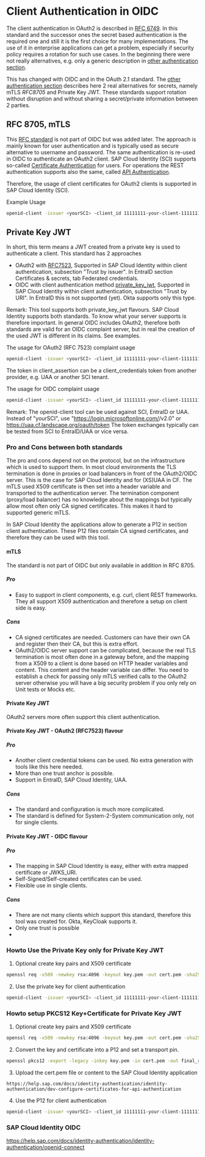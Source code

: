 # Client Authentication in OIDC

The client authentication in OAuth2 is described in [RFC 6749](https://datatracker.ietf.org/doc/html/rfc6749#section-2.3). In this standard
and the successor ones the secret based authentication is the required one and still it is the first choice for many implementations. 
The use of it in enterprise applications can get a problem, especially if security policy requires a rotation for such use cases. In the beginning
there were not really alternatives, e.g. only a generic description in [other authentication section](https://datatracker.ietf.org/doc/html/rfc6749#section-2.3.2). 

This has changed with OIDC and in the OAuth 2.1 standard. The [other authentication section](https://www.ietf.org/archive/id/draft-ietf-oauth-v2-1-10.html#name-other-authentication-method)
describes here 2 real alternatives for secrets, namely mTLS *RFC8705* and Private Key JWT. These standards support rotation without
disruption and without sharing a secret/private information between 2 parties.

## RFC 8705, mTLS

This [RFC standard](https://www.rfc-editor.org/rfc/rfc8705.html) is not part of OIDC but was added later. The approach is mainly known for user authentication and is typically 
used as secure alternative to username and password. The same authentication is re-used in OIDC to authenticate an OAuth2 client.
SAP Cloud Identity (SCI) supports so-called [Certificate Authentication](https://help.sap.com/docs/identity-authentication/identity-authentication/passwordless-authentication#certificate-authentication)
for users. For operations the REST authentication supports also the same, called [API Authentication](https://help.sap.com/docs/identity-authentication/identity-authentication/dev-configure-certificates-for-api-authentication).

Therefore, the usage of client certificates for OAuth2 clients is supported in SAP Cloud Identity (SCI).

Example Usage
```bash
openid-client -issuer <yourSCI> -client_id 11111111-your-client-11111111 -client_tls ./final_result.p12 -pin Test1234
```

## Private Key JWT

In short, this term means a JWT created from a private key is used to authenticate a client. This standard has 2 approaches

* OAuth2 with [RFC7523](https://www.rfc-editor.org/info/rfc7523), Supported in SAP Cloud Identity within client authentication, subsection "Trust by issuer". In EntraID section Certificates & secrets, tab Federated credentials. 
* OIDC with client authentication method [private_key_jwt](https://openid.net/specs/openid-connect-core-1_0.html#ClientAuthentication), Supported in SAP Cloud Identity within client authentication, subsection "Trust by URI". In EntraID this is not supported (yet). Okta supports only this type.

Remark: This tool supports both private_key_jwt flavours. SAP Cloud Identity supports both standards. To know what your server supports is therefore
important. In general OIDC includes OAuth2, therefore both standards are valid for an OIDC complaint server, but in real the creation of the used
JWT is different in its claims. See examples.

The usage for OAuth2 (RFC 7523) complaint usage
```bash
openid-client -issuer <yourSCI> -client_id 11111111-your-client-11111111 -client_assertion jwt-token-from-another-tenant-or-application
```
The token in client_assertion can be a client_credentials token from another provider, e.g. UAA or another SCI tenant.

The usage for OIDC complaint usage
```bash
openid-client -issuer <yourSCI> -client_id 11111111-your-client-11111111 -client_jwt ./final_result.p12 -pin Test1234
```

Remark:
The openid-client tool can be used against SCI, EntraID or UAA. Instead of "yourSCI", use "https://login.microsoftonline.com/<your-tid-from-microsoft>/v2.0" or https://uaa.cf.landscape.org/oauth/token
The token exchanges typically can be tested from SCI to EntraID/UAA or vice versa.

### Pro and Cons between both standards

The pro and cons depend not on the protocol, but on the infrastructure which is used to support them. In most cloud environments the TLS termination
is done in proxies or load balancers in front of the OAuth2/OIDC server. This is the case for SAP Cloud Identity and for (XS)UAA in CF. The mTLS used X509 certificate
is then set into a header variable and transported to the authentication server. The termination component (proxy/load balancer) has no knowledge about
the mappings but typically allow most often only CA signed certificates. This makes it hard to supported generic mTLS.

In SAP Cloud Identity the applications allow to generate a P12 in section client authentication. These P12 files contain CA signed certificates, and therefore they
can be used with this tool. 

#### mTLS
The standard is not part of OIDC but only available in addition in RFC 8705.
##### Pro
* Easy to support in client components, e.g. curl, client REST frameworks. They all support X509 authentication and therefore a setup on client side is easy.
##### Cons
* CA signed certificates are needed. Customers can have their own CA and register then their CA, but this is extra effort.
* OAuth2/OIDC server support can be complicated, because the real TLS termination is most often done in a gateway before, and the mapping
from a X509 to a client is done based on HTTP header variables and content. This content and the header variable can differ. You need to establish a
check for passing only mTLS verified calls to the OAuth2 server otherwise you will have a big security problem if you only rely on Unit tests or Mocks etc.

#### Private Key JWT
OAuth2 servers more often support this client authentication.

#### Private Key JWT - OAuth2 (RFC7523) flavour

##### Pro
* Another client credential tokens can be used. No extra generation with tools like this here needed.
* More than one trust anchor is possible.
* Support in EntraID, SAP Cloud Identity, UAA.
##### Cons
* The standard and configuration is much more complicated. 
* The standard is defined for System-2-System communication only, not for single clients.

#### Private Key JWT - OIDC flavour

##### Pro
* The mapping in SAP Cloud Identity is easy, either with extra mapped certificate or JWKS_URI.
* Self-Signed/Self-created certificates can be used.
* Flexible use in single clients.
##### Cons
* There are not many clients which support this standard, therefore this tool was created for. Okta, KeyCloak supports it.
* Only one trust is possible
* 
### Howto Use the Private Key only for Private Key JWT

1. Optional create key pairs and X509 certificate
```bash
openssl req -x509 -newkey rsa:4096 -keyout key.pem -out cert.pem -sha256 -days 3650 -nodes -subj "/C=DE/ST=BW/L=Walldorf/O=SAP/OU=Security/CN=localhost"
```

2. Use the private key for client authentication
```bash
openid-client -issuer <yourSCI> -client_id 11111111-your-client-11111111 -client_jwt_kid ./key.pem -client_jwt_kid key-id-1
```

### Howto setup PKCS12 Key+Certificate for Private Key JWT 

1. Optional create key pairs and X509 certificate
```bash
openssl req -x509 -newkey rsa:4096 -keyout key.pem -out cert.pem -sha256 -days 3650 -nodes -subj "/C=DE/ST=BW/L=Walldorf/O=SAP/OU=Security/CN=localhost"
```

2. Convert the key and certificate into a P12 and set a transport pin.
```bash
openssl pkcs12 -export -legacy -inkey key.pem -in cert.pem -out final_result.p12 -passout pass:Test1234
```

3. Upload the cert.pem file or content to the SAP Cloud Identity application

`https://help.sap.com/docs/identity-authentication/identity-authentication/dev-configure-certificates-for-api-authentication
`

4. Use the P12 for client authentication
```bash
openid-client -issuer <yourSCI> -client_id 11111111-your-client-11111111 -client_jwt ./final_result.p12 -pin Test1234
```

### SAP Cloud Identity OIDC
https://help.sap.com/docs/identity-authentication/identity-authentication/openid-connect